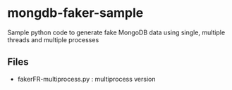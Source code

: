 # mongdb-faker-sample
Sample python code to generate fake MongoDB data using single, multiple threads and multiple processes

Files
-----

- fakerFR-multiprocess.py : multiprocess version

